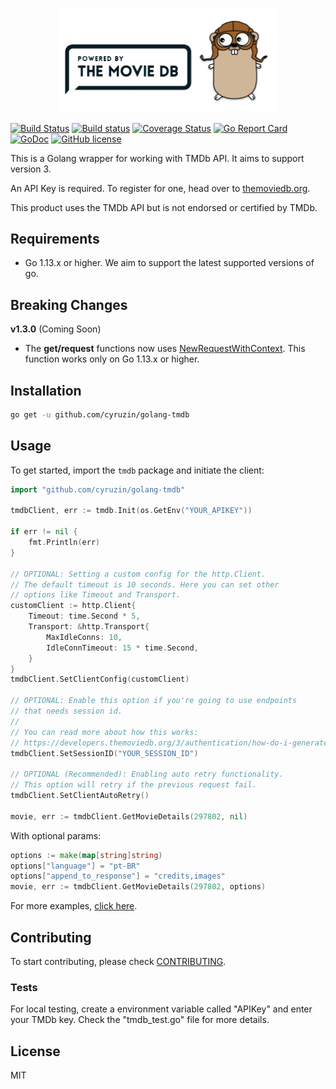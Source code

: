 <p align="center"><img src="./img/logo.png" width="350"></p>

[![Build Status](https://travis-ci.org/cyruzin/golang-tmdb.svg?branch=master)](https://travis-ci.org/cyruzin/golang-tmdb) [![Build status](https://ci.appveyor.com/api/projects/status/vv76pwj3n4jssuhh?svg=true)](https://ci.appveyor.com/project/cyruzin/golang-tmdb) [![Coverage Status](https://coveralls.io/repos/github/cyruzin/golang-tmdb/badge.svg?branch=master&service=github)](https://coveralls.io/github/cyruzin/golang-tmdb?branch=master) [![Go Report Card](https://goreportcard.com/badge/github.com/cyruzin/golang-tmdb)](https://goreportcard.com/report/github.com/cyruzin/golang-tmdb) [![GoDoc](https://godoc.org/github.com/cyruzin/golang-tmdb?status.svg)](https://godoc.org/github.com/cyruzin/golang-tmdb) [![GitHub license](https://img.shields.io/github/license/Naereen/StrapDown.js.svg)](https://github.com/Naereen/StrapDown.js/blob/master/LICENSE)

This is a Golang wrapper for working with TMDb API. It aims to support version 3. 

An API Key is required. To register for one, head over to [themoviedb.org](https://www.themoviedb.org/settings/api).

This product uses the TMDb API but is not endorsed or certified by TMDb.

## Requirements

- Go 1.13.x or higher. We aim to support the latest supported versions of go.

## Breaking Changes

**v1.3.0** (Coming Soon)

- The **get/request** functions now uses [NewRequestWithContext](https://golang.org/pkg/net/http/#NewRequestWithContext). This function works only on Go 1.13.x or higher.

## Installation

```sh
go get -u github.com/cyruzin/golang-tmdb
```
## Usage

To get started, import the `tmdb` package and initiate the client:

```go
import "github.com/cyruzin/golang-tmdb"

tmdbClient, err := tmdb.Init(os.GetEnv("YOUR_APIKEY"))

if err != nil {
    fmt.Println(err)
}

// OPTIONAL: Setting a custom config for the http.Client.
// The default timeout is 10 seconds. Here you can set other
// options like Timeout and Transport.
customClient := http.Client{
    Timeout: time.Second * 5,
    Transport: &http.Transport{
        MaxIdleConns: 10,
        IdleConnTimeout: 15 * time.Second,
    }
}
tmdbClient.SetClientConfig(customClient)

// OPTIONAL: Enable this option if you're going to use endpoints
// that needs session id.
// 
// You can read more about how this works:
// https://developers.themoviedb.org/3/authentication/how-do-i-generate-a-session-id
tmdbClient.SetSessionID("YOUR_SESSION_ID")

// OPTIONAL (Recommended): Enabling auto retry functionality.
// This option will retry if the previous request fail.
tmdbClient.SetClientAutoRetry()

movie, err := tmdbClient.GetMovieDetails(297802, nil)
```

With optional params:

```go
options := make(map[string]string)
options["language"] = "pt-BR"
options["append_to_response"] = "credits,images"
movie, err := tmdbClient.GetMovieDetails(297802, options)
```

For more examples, [click here](https://github.com/cyruzin/golang-tmdb/tree/master/examples).

## Contributing

To start contributing, please check [CONTRIBUTING](https://github.com/cyruzin/golang-tmdb/blob/master/CONTRIBUTING.md).

### Tests

For local testing, create a environment variable called "APIKey" and enter your TMDb key. Check the "tmdb_test.go" file for more details.

## License

MIT
